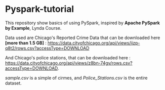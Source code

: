 # Pyspark-tutorial
This repository show basics of using PySpark, inspired by **Apache PySpark by Example**, Lynda Course. 

Data used are Chicago's Reported Crime Data that can be downloaded here **[more than 1.5 GB]** : https://data.cityofchicago.org/api/views/ijzp-q8t2/rows.csv?accessType=DOWNLOAD 

And Chicago's police stations, that can be downloaded here : https://data.cityofchicago.org/api/views/z8bn-74gv/rows.csv?accessType=DOWNLOAD. 

_sample.csv_ is a simple of cirmes, and _Police_Stations.csv_ is the entire dataset. 
